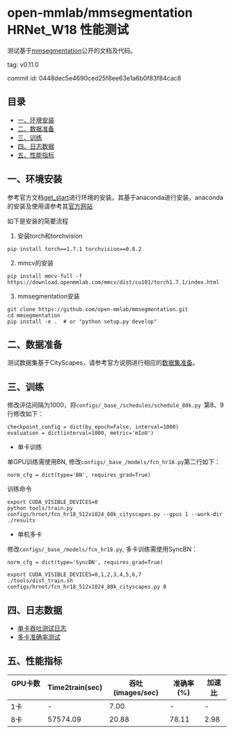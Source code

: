 # open-mmlab/mmsegmentation HRNet_W18 性能测试

测试基于[mmsegmentation](https://github.com/open-mmlab/mmsegmentation)公开的文档及代码。

tag: v0.11.0

commit id: 0448dec5e4690ced25f8ee63e1a6b0f83f84cac8

## 目录
- [一、环境安装](#一、环境安装)
- [二、数据准备](#二、数据准备)
- [三、训练](#三、训练)
- [四、日志数据](#四、日志数据)
- [五、性能指标](#五、性能指标)


## 一、环境安装
参考官方文档[get_start](https://github.com/open-mmlab/mmsegmentation/blob/master/docs/get_started.md)进行环境的安装。其基于anaconda进行安装，anaconda的安装及使用请参考其[官方网站](https://www.anaconda.com/)

如下是安装的简要流程

1. 安装torch和torchvision
```
pip install torch==1.7.1 torchvision==0.8.2
```

2. mmcv的安装
```
pip install mmcv-full -f https://download.openmmlab.com/mmcv/dist/cu101/torch1.7.1/index.html
```

3. mmsegmentation安装
```
git clone https://github.com/open-mmlab/mmsegmentation.git
cd mmsegmentation
pip install -e .  # or "python setup.py develop"
```

## 二、数据准备
测试数据集基于CityScapes，请参考官方说明进行相应的[数据集准备](https://github.com/open-mmlab/mmsegmentation/blob/master/docs/dataset_prepare.md)。

## 三、训练

修改评估间隔为1000，将`configs/_base_/schedules/schedule_80k.py `第8、9行修改如下：
```
checkpoint_config = dict(by_epoch=False, interval=1000)
evaluation = dict(interval=1000, metric='mIoU')
```

- 单卡训练

单GPU训练需使用BN, 修改`configs/_base_/models/fcn_hr18.py`第二行如下： 
```
norm_cfg = dict(type='BN', requires_grad=True)
```

训练命令
```
export CUDA_VISIBLE_DEVICES=0
python tools/train.py configs/hrnet/fcn_hr18_512x1024_80k_cityscapes.py --gpus 1 --work-dir ./results
```

- 单机多卡

修改`configs/_base_/models/fcn_hr18.py`, 多卡训练需使用SyncBN：
```
norm_cfg = dict(type='SyncBN', requires_grad=True)
```

```
export CUDA_VISIBLE_DEVICES=0,1,2,3,4,5,6,7
./tools/dist_train.sh configs/hrnet/fcn_hr18_512x1024_80k_cityscapes.py 8

```

## 四、日志数据
- [单卡吞吐测试日志](../log/GPUx1_time2train_ips.log)
- [多卡准确率测试](../log/GPUx8_time2train_ips.log)

## 五、性能指标

| GPU卡数       | Time2train(sec)  | 吞吐(images/sec) | 准确率(%) | 加速比 |
|------------- |------------------|------------------|----------|-------|
| 1卡          |       -          |      7.00        |     -      |   -  |
| 8卡          |      57574.09    |      20.88       |     78.11  |  2.98 |

